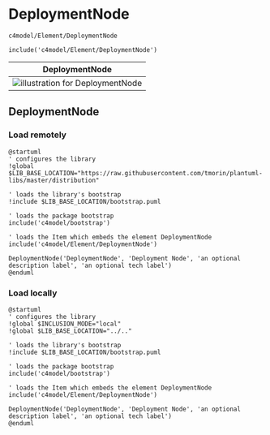 # DeploymentNode


```text
c4model/Element/DeploymentNode
```

```text
include('c4model/Element/DeploymentNode')
```



| DeploymentNode |
| :---: |
| ![illustration for DeploymentNode](../../c4model/Element/DeploymentNode.Local.png) |







## DeploymentNode

### Load remotely
```plantuml
@startuml
' configures the library
!global $LIB_BASE_LOCATION="https://raw.githubusercontent.com/tmorin/plantuml-libs/master/distribution"

' loads the library's bootstrap
!include $LIB_BASE_LOCATION/bootstrap.puml

' loads the package bootstrap
include('c4model/bootstrap')

' loads the Item which embeds the element DeploymentNode
include('c4model/Element/DeploymentNode')

DeploymentNode('DeploymentNode', 'Deployment Node', 'an optional description label', 'an optional tech label')
@enduml
```

### Load locally
```plantuml
@startuml
' configures the library
!global $INCLUSION_MODE="local"
!global $LIB_BASE_LOCATION="../.."

' loads the library's bootstrap
!include $LIB_BASE_LOCATION/bootstrap.puml

' loads the package bootstrap
include('c4model/bootstrap')

' loads the Item which embeds the element DeploymentNode
include('c4model/Element/DeploymentNode')

DeploymentNode('DeploymentNode', 'Deployment Node', 'an optional description label', 'an optional tech label')
@enduml
```

